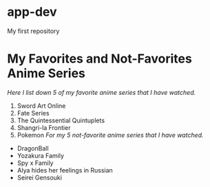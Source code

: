 # app-dev
My first repository
# My Favorites and Not-Favorites Anime Series
*Here I list down 5 of my favorite anime series that I have watched.*
1. Sword Art Online
2. Fate Series
3. The Quintessential Quintuplets
4. Shangri-la Frontier
5. Pokemon
*For my 5 not-favorite anime series that I have watched.*
- DragonBall
- Yozakura Family
- Spy x Family
- Alya hides her feelings in Russian
- Seirei Gensouki
